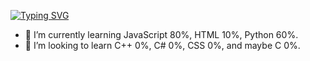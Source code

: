 
[![Typing SVG](https://readme-typing-svg.demolab.com?font=Comic+Sans&duration=4500&pause=1000&width=435&lines=Wasssup+%E2%98%95)](https://git.io/typing-svg)

- 🌱 I’m currently learning JavaScript 80%, HTML 10%, Python 60%.
- 💞️ I’m looking to learn C++ 0%, C# 0%, CSS 0%, and maybe C 0%.
